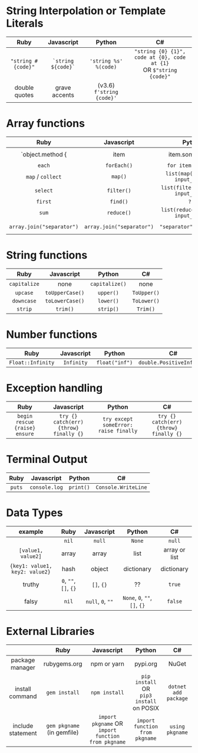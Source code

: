 <!--
Ruby | Javascript | Python
:---:|:---:|:---:
-->

# String Interpolation or Template Literals

|        Ruby        |       Javascript       |          Python           |                                    C#                                    |
| :----------------: | :--------------------: | :-----------------------: | :----------------------------------------------------------------------: |
| `"string #{code}"` | `` `string ${code}` `` |   `'string %s' %(code)`   | `"string {0} {1}", code at {0}, code at {1}` <br/> OR `$"string {code}"` |
|   double quotes    |     grave accents      | (v3.6) `f'string {code}'` |

# Array functions

|                   Ruby                    |                 Javascript                  |                Python                |                        C#                        |
| :---------------------------------------: | :-----------------------------------------: | :----------------------------------: | :----------------------------------------------: |
| `object.method { |item| item.something }` | `Array.method( (item) => item.something );` |                                      |                  requires LINQ                   |
|                  `each`                   |                 `forEach()`                 |         `for item in list:`          |            `foreach item in list {}`             |
|             `map` / `collect`             |                   `map()`                   |  `list(map(function, input_list))`   |       `array.Select(x => operation on x)`        |
|                 `select`                  |                 `filter()`                  | `list(filter(function, input_list))` |      `array.Where(x => boolean operation)`       |
|                  `first`                  |                  `find()`                   |                `???`                 |
|                   `sum`                   |                 `reduce()`                  | `list(reduce(function, input_list))` | `array.Aggregate((x,y) => operation on x and y)` |
|         `array.join("separator")`         |          `array.join("separator")`          |       `"separator".join(list)`       |        `string.Join("separator", array)`         |

# String functions

|     Ruby     |   Javascript    |     Python     |     C#      |
| :----------: | :-------------: | :------------: | :---------: |
| `capitalize` |      none       | `capitalize()` |    none     |
|   `upcase`   | `toUpperCase()` |   `upper()`    | `ToUpper()` |
|  `downcase`  | `toLowerCase()` |   `lower()`    | `ToLower()` |
|   `strip`    |    `trim()`     |   `strip()`    |  `Trim()`   |

# Number functions

|       Ruby        | Javascript |     Python     |            C#             |
| :---------------: | :--------: | :------------: | :-----------------------: |
| `Float::Infinity` | `Infinity` | `float("inf")` | `double.PositiveInfinity` |

<!--
# Loops
Ruby | Javascript | Python
:---:|:---:|:---:
  -->

# Exception handling

|             Ruby              |               Javascript               |                Python                 |                   C#                   |
| :---------------------------: | :------------------------------------: | :-----------------------------------: | :------------------------------------: |
| `begin rescue {raise} ensure` | `try {} catch(err) {throw} finally {}` | `try except someError: raise finally` | `try {} catch(err) {throw} finally {}` |

# Terminal Output

|  Ruby  |  Javascript   |  Python   |         C#          |
| :----: | :-----------: | :-------: | :-----------------: |
| `puts` | `console.log` | `print()` | `Console.WriteLine` |

# Data Types

|            example             |         Ruby          |    Javascript     |            Python             |      C#       |
| :----------------------------: | :-------------------: | :---------------: | :---------------------------: | :-----------: |
|                                |         `nil`         |      `null`       |            `None`             |    `null`     |
|       `[value1, value2]`       |         array         |       array       |             list              | array or list |
| `{key1: value1, key2: value2}` |         hash          |      object       |          dictionary           |  dictionary   |
|             truthy             | `0`, `""`, `[]`, `{}` |    `[]`, `{}`     |              ??               |    `true`     |
|             falsy              |         `nil`         | `null`, `0`, `""` | `None`, `0`, `""`, `[]`, `{}` |    `false`    |

# External Libraries

|                         |            Ruby            |                     Javascript                     |                    Python                     |          C#          |
| :---------------------: | :------------------------: | :------------------------------------------------: | :-------------------------------------------: | :------------------: |
|  package <br/> manager  |        rubygems.org        |                    npm or yarn                     |                   pypi.org                    |        NuGet         |
|  install <br/>command   |       `gem install`        |                   `npm install`                    | `pip install` OR <br/>`pip3 install` on POSIX | `dotnet add package` |
| include <br/> statement | `gem pkgname` (in gemfile) | `import pkgname` OR `import function from pkgname` |        `import function from pkgname`         |   `using pkgname`    |

